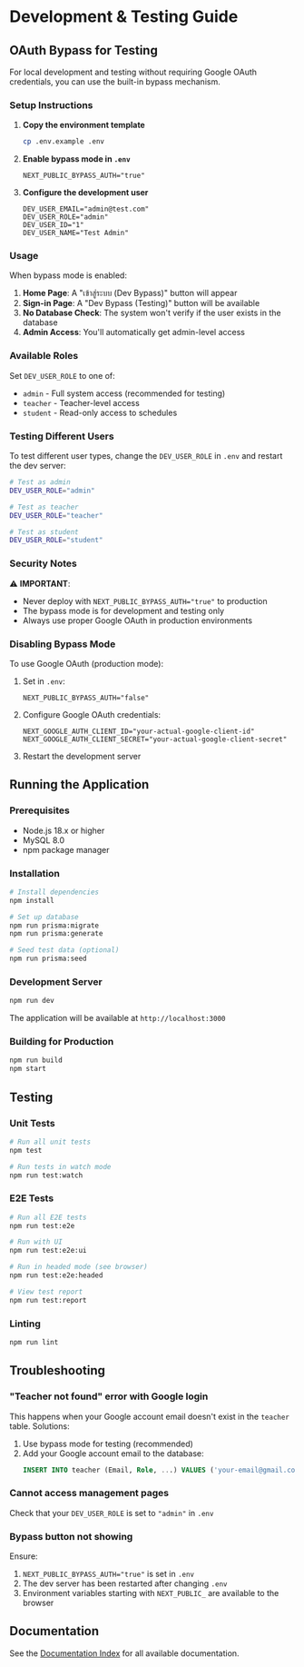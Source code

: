 # Development & Testing Guide

## OAuth Bypass for Testing

For local development and testing without requiring Google OAuth credentials, you can use the built-in bypass mechanism.

### Setup Instructions

1. **Copy the environment template**
   ```bash
   cp .env.example .env
   ```

2. **Enable bypass mode in `.env`**
   ```env
   NEXT_PUBLIC_BYPASS_AUTH="true"
   ```

3. **Configure the development user**
   ```env
   DEV_USER_EMAIL="admin@test.com"
   DEV_USER_ROLE="admin"
   DEV_USER_ID="1"
   DEV_USER_NAME="Test Admin"
   ```

### Usage

When bypass mode is enabled:

1. **Home Page**: A "เข้าสู่ระบบ (Dev Bypass)" button will appear
2. **Sign-in Page**: A "Dev Bypass (Testing)" button will be available
3. **No Database Check**: The system won't verify if the user exists in the database
4. **Admin Access**: You'll automatically get admin-level access

### Available Roles

Set `DEV_USER_ROLE` to one of:
- `admin` - Full system access (recommended for testing)
- `teacher` - Teacher-level access
- `student` - Read-only access to schedules

### Testing Different Users

To test different user types, change the `DEV_USER_ROLE` in `.env` and restart the dev server:

```bash
# Test as admin
DEV_USER_ROLE="admin"

# Test as teacher  
DEV_USER_ROLE="teacher"

# Test as student
DEV_USER_ROLE="student"
```

### Security Notes

⚠️ **IMPORTANT**: 
- Never deploy with `NEXT_PUBLIC_BYPASS_AUTH="true"` to production
- The bypass mode is for development and testing only
- Always use proper Google OAuth in production environments

### Disabling Bypass Mode

To use Google OAuth (production mode):

1. Set in `.env`:
   ```env
   NEXT_PUBLIC_BYPASS_AUTH="false"
   ```

2. Configure Google OAuth credentials:
   ```env
   NEXT_GOOGLE_AUTH_CLIENT_ID="your-actual-google-client-id"
   NEXT_GOOGLE_AUTH_CLIENT_SECRET="your-actual-google-client-secret"
   ```

3. Restart the development server

## Running the Application

### Prerequisites

- Node.js 18.x or higher
- MySQL 8.0
- npm package manager

### Installation

```bash
# Install dependencies
npm install

# Set up database
npm run prisma:migrate
npm run prisma:generate

# Seed test data (optional)
npm run prisma:seed
```

### Development Server

```bash
npm run dev
```

The application will be available at `http://localhost:3000`

### Building for Production

```bash
npm run build
npm start
```

## Testing

### Unit Tests

```bash
# Run all unit tests
npm test

# Run tests in watch mode
npm run test:watch
```

### E2E Tests

```bash
# Run all E2E tests
npm run test:e2e

# Run with UI
npm run test:e2e:ui

# Run in headed mode (see browser)
npm run test:e2e:headed

# View test report
npm run test:report
```

### Linting

```bash
npm run lint
```

## Troubleshooting

### "Teacher not found" error with Google login

This happens when your Google account email doesn't exist in the `teacher` table. Solutions:

1. Use bypass mode for testing (recommended)
2. Add your Google account email to the database:
   ```sql
   INSERT INTO teacher (Email, Role, ...) VALUES ('your-email@gmail.com', 'admin', ...);
   ```

### Cannot access management pages

Check that your `DEV_USER_ROLE` is set to `"admin"` in `.env`

### Bypass button not showing

Ensure:
1. `NEXT_PUBLIC_BYPASS_AUTH="true"` is set in `.env`
2. The dev server has been restarted after changing `.env`
3. Environment variables starting with `NEXT_PUBLIC_` are available to the browser

## Documentation

See the [Documentation Index](./INDEX.md) for all available documentation.
